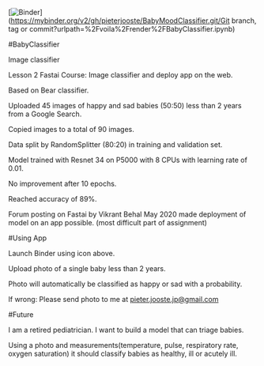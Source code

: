[![Binder](https://mybinder.org/badge_logo.svg)](https://mybinder.org/v2/gh/pieterjooste/BabyMoodClassifier.git/Git branch, tag or commit?urlpath=%2Fvoila%2Frender%2FBabyClassifier.ipynb)

#BabyClassifier

Image classifier

Lesson 2 Fastai Course: Image classifier and deploy app on the web.

Based on Bear classifier.

Uploaded 45 images of happy and sad babies (50:50) less than 2 years from a Google Search.

Copied images to a total of 90 images.

Data split by RandomSplitter (80:20) in training and validation set.

Model trained with Resnet 34 on P5000 with 8 CPUs with learning rate of 0.01.

No improvement after 10 epochs.

Reached accuracy of 89%.

Forum posting on Fastai by Vikrant Behal May 2020 made deployment of model on an app possible. (most difficult part of assignment)

#Using App

Launch Binder using icon above.

Upload photo of a single baby less than 2 years.

Photo will automatically be classified as happy or sad with a probability.

If wrong: Please send photo to me at pieter.jooste.jp@gmail.com

#Future

I am a retired pediatrician. I want to build a model that can triage babies.

Using a photo and measurements(temperature, pulse, respiratory rate, oxygen saturation) it should classify babies as healthy, ill or acutely ill.
